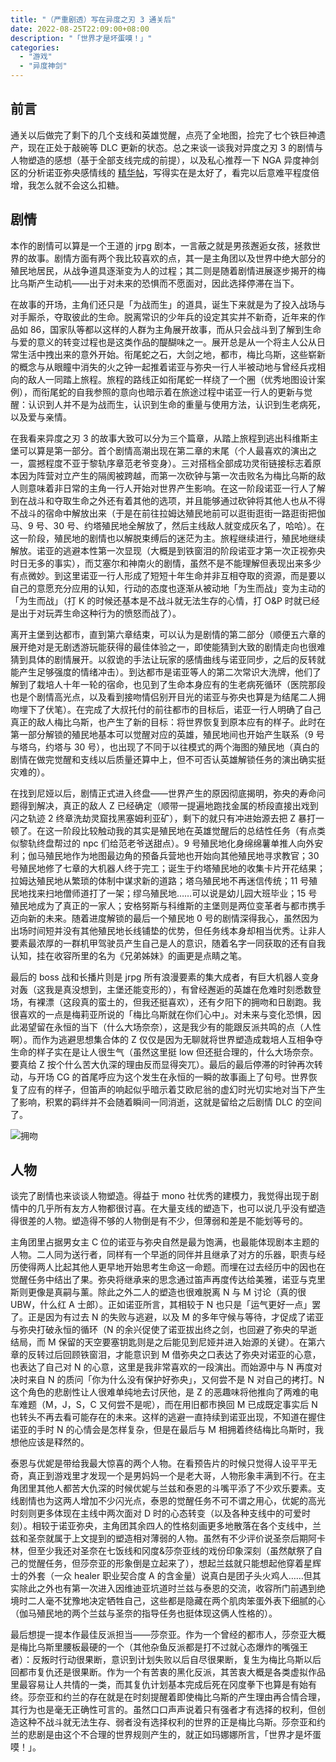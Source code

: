 ```yaml
---
title: "（严重剧透）写在异度之刃 3 通关后"
date: 2022-08-25T22:09:00+08:00
description: "「世界才是坏蛋嗼！」"
categories:
  - "游戏"
  - "异度神剑"
---
```


## 前言

通关以后做完了剩下的几个支线和英雄觉醒，点亮了全地图，捡完了七个铁巨神遗产，现在正处于敲碗等 DLC 更新的状态。总之来谈一谈我对异度之刃 3 的剧情与人物塑造的感想（基于全部支线完成的前提），以及私心推荐一下 NGA 异度神剑区的分析诺亚弥央感情线的 [精华帖](https://bbs.nga.cn/read.php?tid=33123409)，写得实在是太好了，看完以后意难平程度倍增，我怎么就不会这么扣糖。

## 剧情

本作的剧情可以算是一个王道的 jrpg 剧本，一言蔽之就是男孩邂逅女孩，拯救世界的故事。剧情方面有两个我比较喜欢的点，其一是主角团以及世界中绝大部分的殖民地居民，从战争道具逐渐变为人的过程；其二则是随着剧情进展逐步揭开的梅比乌斯产生动机——出于对未来的恐惧而不愿面对，因此选择停滞在当下。

在故事的开场，主角们还只是「为战而生」的道具，诞生下来就是为了投入战场与对手厮杀，夺取彼此的生命。脱离常识的少年兵的设定其实并不新奇，近年来的作品如 86，国家队等都以这样的人群为主角展开故事，而从只会战斗到了解到生命与爱的意义的转变过程也是这类作品的醍醐味之一。展开总是从一个将主人公从日常生活中拽出来的意外开始。衔尾蛇之石，大剑之地，都市，梅比乌斯，这些崭新的概念与从眼瞳中消失的火之钟一起推着诺亚与弥央一行人半被动地与曾经兵戎相向的敌人一同踏上旅程。旅程的路线正如衔尾蛇一样绕了一个圈（优秀地图设计案例），而衔尾蛇的自我参照的意向也暗示着在旅途过程中诺亚一行人的更新与觉醒：认识到人并不是为战而生，认识到生命的重量与使用方法，认识到生老病死，以及爱与亲情。

在我看来异度之刃 3 的故事大致可以分为三个篇章，从踏上旅程到逃出科维斯主堡可以算是第一部分。首个剧情高潮出现在第二章的末尾（个人最喜欢的演出之一，震撼程度不亚于黎轨序章范老爷变身）。三对搭档全部成功灵衔链接标志着原本因为阵营对立产生的隔阂被跨越，而第一次砍钟与第一次击败名为梅比乌斯的敌人则意味着非日常的主角一行人开始对世界产生影响。在这一阶段诺亚一行人了解到在战斗和夺取生命之外还有着其他的选项，并且能够通过砍钟将其他人也从不得不战斗的宿命中解放出来（于是在前往拉姆达殖民地前可以逛街逛街一路逛街把伽马、9 号、30 号、约塔殖民地全解放了，然后主线敌人就变成灰名了，哈哈）。在这一阶段，殖民地的剧情也以解脱束缚后的迷茫为主。旅程继续进行，殖民地继续解放。诺亚的逃避本性第一次显现（大概是到铁窗泪的阶段诺亚才第一次正视弥央时日无多的事实），而艾塞尔和神南火的剧情，虽然不是不能理解但表现出来多少有点微妙。到这里诺亚一行人形成了短短十年生命并非互相夺取的资源，而是要以自己的意愿充分应用的认知，行动的态度也逐渐从被动地「为生而战」变为主动的「为生而战」（打 K 的时候还基本是不战斗就无法生存的心情，打 O&P 时就已经是出于对玩弄生命这种行为的愤怒而战了）。

离开主堡到达都市，直到第六章结束，可以认为是剧情的第二部分（顺便五六章的展开绝对是无剧透游玩能获得的最佳体验之一，即使能猜到大致的剧情走向也很难猜到具体的剧情展开。以叙诡的手法让玩家的感情曲线与诺亚同步，之后的反转就能产生足够强度的情绪冲击）。到达都市是诺亚等人的第二次常识大洗牌，他们了解到了栽培人十年一轮的宿命，也见到了生命本身应有的生老病死循环（医院那段也是个剧情高光点，以及看到接吻情侣别开目光的诺亚与弥央也算是为结尾二人拥吻埋下了伏笔）。在完成了大叔托付的前往都市的目标后，诺亚一行人明确了自己真正的敌人梅比乌斯，也产生了新的目标：将世界恢复到原本应有的样子。此时在第一部分解锁的殖民地基本可以觉醒对应的英雄，殖民地间也开始产生联系（9 号与塔乌，约塔与 30 号），也出现了不同于以往模式的两个海图的殖民地（真白的剧情在做完觉醒和支线以后质量还算中上，但不可否认英雄解锁任务的演出确实挺灾难的）。

在找到尼娅以后，剧情正式进入终盘——世界产生的原因彻底揭明，弥央的寿命问题得到解决，真正的敌人 Z 已经确定（顺带一提遍地跑找金属的桥段直接出戏到闪之轨迹 2 终章洗劫灵窟找黑塞姆利亚矿），剩下的就只有冲进始源去把 Z 暴打一顿了。在这一阶段比较触动我的其实是殖民地在英雄觉醒后的总结性任务（有点类似黎轨终盘帮过的 npc 们给范老爷送甜点）。9 号殖民地化身绵绵薯单推人向外安利；伽马殖民地作为地图最边角的预备兵营地也开始向其他殖民地寻求教官；30 号殖民地修了七章的大机器人终于完工；诞生于约塔殖民地的收集卡片开花结果；拉姆达殖民地从繁琐的体制中谋求新的道路；塔乌殖民地不再迷信传统；11 号殖民地找来扫地僧师道打了一架；缪乌殖民地……可以说是幼儿园大班毕业；15 号殖民地成为了真正的一家人；安格努斯与科维斯的主堡则是两位变革者与都市携手迈向新的未来。随着进度解锁的最后一个殖民地 0 号的剧情深得我心，虽然因为出场时间短并没有其他殖民地长线铺垫的优势，但任务线本身却相当优秀。让非人要素最浓厚的一群机甲驾驶员产生自己是人的意识，随着名字一同获取的还有自我认知，挂在收容所里的名为《兄弟姊妹》的画更是点睛之笔。

最后的 boss 战和长播片则是 jrpg 所有浪漫要素的集大成者，有巨大机器人变身对轰（这我是真没想到，主堡还能变形的），有曾经邂逅的英雄在危难时刻悉数登场，有裸漂（这段真的蛮土的，但我还挺喜欢），还有夕阳下的拥吻和日剧跑。我很喜欢的一点是梅莉亚所说的「梅比乌斯就在你们心中」。对未来与变化恐惧，因此渴望留在永恒的当下（什么大场奈奈），这是我少有的能跟反派共鸣的点（人性啊）。而作为逃避思想集合体的 Z 仅仅是因为无聊就将世界塑造成栽培人互相争夺生命的样子实在是让人很生气（虽然这里挺 low 但还挺合理的，什么大场奈奈。要真给 Z 按个什么苦大仇深的理由反而显得突兀）。最后的最后停滞的时钟再次转动，与开场 CG 的首尾呼应为这个发生在永恒的一瞬的故事画上了句号。世界恢复了应有的样子，但笛声的响起似乎暗示着艾欧尼翁的虚幻时光切实地对当下产生了影响，积累的羁绊并不会随着瞬间一同消逝，这就是留给之后剧情 DLC 的空间了。

![拥吻](https://s2.loli.net/2023/10/18/ebWztJds3ihSXYl.png "封盘前的最后一张截图")

## 人物

谈完了剧情也来谈谈人物塑造。得益于 mono 社优秀的建模力，我觉得出现于剧情中的几乎所有友方人物都很讨喜。在大量支线的塑造下，也可以说几乎没有塑造得很差的人物。塑造得不够的人物倒是有不少，但薄弱和差是不能划等号的。

主角团里占据男女主 C 位的诺亚与弥央自然是最为饱满，也最能体现剧本主题的人物。二人同为送行者，同样有一个早逝的同伴并且继承了对方的乐器，职责与经历使得两人比起其他人更早地开始思考生命这一命题。而埋在过去经历中的因也在觉醒任务中结出了果。弥央将继承来的思念通过笛声再度传达给美雅，诺亚与克里斯则更像是真嗣与薰。除此之外二人的塑造也很难脱离 N 与 M 讨论（真的很 UBW，什么红 A 士郎）。正如诺亚所言，其相较于 N 也只是「运气更好一点」罢了。正是因为有过去 N 的失败与逃避，以及 M 的多年守候与等待，才促成了诺亚与弥央打破永恒的循环（N 的余兴促使了诺亚拔出终之剑，也回避了弥央的早逝结局，而 M 保留的天空要塞钥匙则是之后能见到尼娅并进入始源的关键）。在第六章的反转过后回顾铁窗泪，才能意识到 M 借弥央之口表达了弥央对诺亚的心意，也表达了自己对 N 的心意，这里是我非常喜欢的一段演出。而始源中与 N 再度对决时来自 N 的质问「你为什么没有保护好弥央」，又何尝不是 N 对自己的拷打。N 这个角色的悲剧性让人很难单纯地去讨厌他，是 Z 的恶趣味将他推向了两难的电车难题（M，J，S，C 又何尝不是呢），而在用旧都市换回 M 已成既定事实后 N 也转头不再去看可能存在的未来。这样的逃避一直持续到诺亚出现，不知道在握住诺亚的手时 N 的心情会是怎样复杂，但是在最后与 M 相拥着终结梅比乌斯时，我想他应该是释然的。

泰恩与优妮是带给我最大惊喜的两个人物。在看预告片的时候只觉得人设平平无奇，真正到游戏里才发现一个是男妈妈一个是老大哥，人物形象丰满到不行。在主角团里其他人都苦大仇深的时候优妮与兰兹和泰恩的斗嘴平添了不少欢乐要素。支线剧情也为这两人增加不少闪光点，泰恩的觉醒任务不可不谓之用心，优妮的高光时刻则更多体现在主线中两次面对 D 时的心态转变（以及各种支线中的可爱时刻）。相较于诺亚弥央，主角团其余四人的性格刻画更多地散落在各个支线中，兰兹和圣奈就属于上文提到的塑造相对薄弱的人物。虽然有不少评价说圣奈后期阿卡林，但至少我还对圣奈在七饭线和冈度&莎奈亚线的戏份印象深刻（虽然献祭了自己的觉醒任务，但莎奈亚的形象倒是立起来了），想起兰兹就只能想起他穿着星辉士的外套（一众 healer 职业契合度 A 的含金量）说真白是团子头火鸡人……但其实除此之外也有第一次进入因维迪亚坑道时兰兹与泰恩的交流，收容所门前遇到绝境时二人毫不犹豫地决定牺牲自己，这些都是隐藏在两个肌肉笨蛋外表下细腻的心（伽马殖民地的两个兰兹与圣奈的指导任务也挺体现这俩人性格的）。

最后想提一提本作最佳反派担当——莎奈亚。作为一个曾经的都市人，莎奈亚大概是梅比乌斯里腰板最硬的一个（其他杂鱼反派都是打不过就心态爆炸的嘴强王者）：反叛时行动很果断，意识到计划失败以后自尽很果断，复生为梅比乌斯以后回都市复仇还是很果断。作为一个有苦衷的黑化反派，其苦衷大概是各类虚拟作品里最容易让人共情的一类，而其复仇计划基本完成后死在冈度拳下也算是有始有终。莎奈亚和约兰的存在就是在时刻提醒着即使梅比乌斯的产生理由再合情合理，其行为也是毫无正确性可言的。虽然口口声声说着只有强者才有选择的权利，但创造这种不战斗就无法生存、弱者没有选择权利的世界的正是梅比乌斯。莎奈亚和约兰的悲剧是由这个不合理的世界规则产生的，就正如玛娜娜所言，「世界才是坏蛋嗼！」。